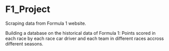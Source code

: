 # F1_Project

Scraping data from Formula 1 website.

Building a database on the historical data of Formula 1: Points scored in each race by each race car driver and each team in different races accross different seasons.
